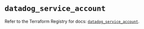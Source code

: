 # `datadog_service_account`

Refer to the Terraform Registry for docs: [`datadog_service_account`](https://registry.terraform.io/providers/datadog/datadog/3.47.0/docs/resources/service_account).
